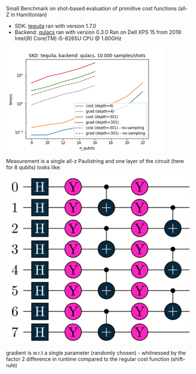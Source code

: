 Small Benchmark on shot-based evaluation of primiitive cost functions (all-Z in Hamiltonian)
- SDK: [tequila](https://github.com/tequilahub/tequila) ran with version 1.7.0
- Backend: [qulacs](https://github.com/qulacs/qulacs) ran with version 0.3.0
Ran on Dell XPS 15 from 2019: Intel(R) Core(TM) i5-8265U CPU @ 1.60GHz  

![Image](timings_tq_qulacs.png )  

Measurement is a single all-z Paulistring and one layer of the circuit (here for 8 qubits) looks like:

![Image](circuit_8_1.png )  

gradient is w.r.t a single parameter (randomly chosen) - whitnessed by the factor 2 difference in runtime compared to the regular cost function (shift-rule)
